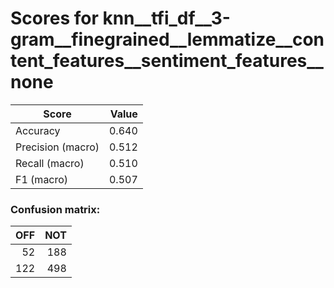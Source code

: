 # Scores for knn__tfi_df__3-gram__finegrained__lemmatize__content_features__sentiment_features__none
|      Score      |Value|
|-----------------|----:|
|Accuracy         |0.640|
|Precision (macro)|0.512|
|Recall (macro)   |0.510|
|F1 (macro)       |0.507|

### Confusion matrix:
|OFF|NOT|
|--:|--:|
| 52|188|
|122|498|
